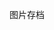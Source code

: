 图片存档

<!--

|bye|bye|
|:-:|:-:|
邮件 get ｜ mailto:info@westworldss.com
商贸 ｜ https://www.samsock.com/
快连| https://pay.eradpd.xyz/login
设计转发|https://dashboard.trojanxisbest.top/auth/register
pigcha|http://101.34.95.10:8081/misc/linux_tutorial (支持Linux cli)
免费长期试用｜ https://arr007.network/
爱整事的小伙｜ https://zgq-inc.github.io/
在线安装小火箭 | https://bwgbus.com/1584.html
五年前的真VPN ｜ https://protonvpn.com/
vpn gate| https://www.vpngate.net/cn/
游戏加速器| https://kerrynotes.com/game-proxy/
glados.rocks | https://glados.rocks
fuck china | PacketiX VPN Client + VPNGATE 镜像列表

ihs：

www.imgdh.com
www.imgse.com
www.imgtp.com
www.catbox.moe
www.imgbb.com
www.helloimg.com
www.imgurl.org
www.postimages.org

get software format

* https://www.techno360.in/wise-care-365-pro-free/

blue movies

* njavtv.com/cn/articles
* alldayj.com
* jable.tv
* bad.news
* hanime1.me
* hanime.tv

game

* www.gbtgames.com
* fitgirl-repacks.site
* https://www.retrowan.com
* https://www.freegamesdl.net
* https://lixianla.com/forum-9.htm
* https://www.gamer520.com
* https://h-ero-game.com

小游戏

* https://zh.y8.com
* https://poki.com
* http://ending.fun/

MP3

* https://tool.liumingye.cn/
* https://www.yeyulingfeng.com/tools/music/
* https://bailemi.com
* https://freefy.app
* https://audiomack.com
* https://www.accuradio.com
* https://www.zz123.com
* https://xiageba.com
* https://www.dtshot.com

TV & movie

* https://www.keke2.app
* https://ddys.pro
* https://dianyi.ng
* https://www.libvio.fun
* https://www.cbportal.org

在线视频下载/MP4 2 MP3

* https://snapany.com
* https://www.aconvert.com/cn/audio/mp4-to-mp3/
* https://convertio.co/zh/mp4-mp3/
* https://y2down.cc/zh/youtube-mp3.html
* https://y2mate.yt/en/

patch

* https://patch.moe
* https://patches.nekonyansoft.com/

crx

* https://www.crxsoso.com/

亮屏

* https://www.keepscreenon.com

双语阅读

* http://www.tanglib.com
* https://fayin.love

文件蜈蚣

* https://filecxx.com/zh_CN/index.html

PDF工具

* https://pdf.datapipe.top/?lang=zh_CN

免费商用字体与图片

* https://font.sucai999.com
* https://freeforcommercialuse.net
* https://www.pngdirs.com
* https://pxhere.com/zh/

-->
